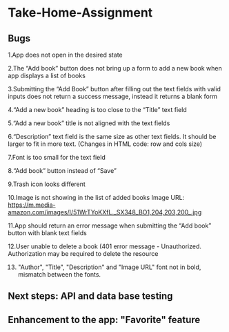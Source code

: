 # Take-Home-Assignment

## Bugs 

1.App does not open in the desired state

2.The “Add book” button does not bring up a form to add a new book when app displays a list of books

3.Submitting the “Add Book” button after filling out the text fields with valid inputs does not return a success message, instead it  returns a blank form

4.“Add a new book” heading is too close to the “Title” text field

5.“Add a new book” title is not aligned with the text fields

6.“Description” text field is the same size as other text fields. It should be larger to fit in more text. (Changes in HTML code: row and cols size)

7.Font is too small for the text field

8.“Add book” button instead of “Save”

9.Trash icon looks different

10.Image is not showing in the list of added books
Image URL: https://m.media-amazon.com/images/I/51WrTYoKXfL._SX348_BO1,204,203,200_.jpg

11.App should return an error message when submitting the “Add book” button with blank text fields

12.User unable to delete a book (401 error message  - Unauthorized. Authorization may be required to delete the resource

13. "Author", "Title", "Description" and "Image URL" font not in bold, mismatch between the fonts.


## Next steps: API and data base testing 

## Enhancement to the app: "Favorite" feature

